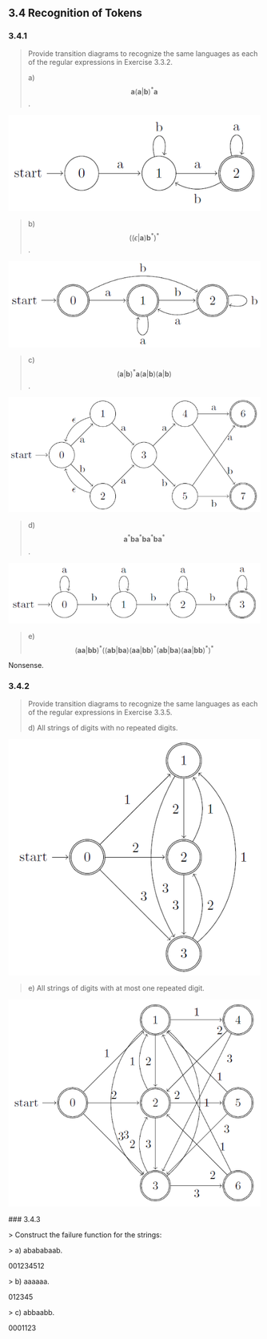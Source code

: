 ## 3.4 Recognition of Tokens

### 3.4.1

> Provide transition diagrams to recognize the same languages as each of the regular expressions in Exercise 3.3.2.
> 
> a\) $$\mathbf{a}(\mathbf{a}|\mathbf{b})^*\mathbf{a}$$.

![](./img/3.4.1.a.png)

> b\) $$((ϵ|\mathbf{a})\mathbf{b}^*)^*$$.

![](./img/3.4.1.b.png)

> c\) $$(\mathbf{a}|\mathbf{b})^*\mathbf{a}(\mathbf{a}|\mathbf{b})(\mathbf{a}|\mathbf{b})$$.

![](./img/3.4.1.c.png)

> d\) $$\mathbf{a}^*\mathbf{b}\mathbf{a}^*\mathbf{b}\mathbf{a}^*\mathbf{b}\mathbf{a}^*$$.

![](./img/3.4.1.d.png)

> e\) $$(\mathbf{a}\mathbf{a}|\mathbf{b}\mathbf{b})^*((\mathbf{a}\mathbf{b}|\mathbf{b}\mathbf{a})(\mathbf{a}\mathbf{a}|\mathbf{b}\mathbf{b})^*(\mathbf{a}\mathbf{b}|\mathbf{b}\mathbf{a})(\mathbf{a}\mathbf{a}|\mathbf{b}\mathbf{b})^*)^*$$

Nonsense.

### 3.4.2

> Provide transition diagrams to recognize the same languages as each of the regular expressions in Exercise 3.3.5.
> 
> d\) All strings of digits with no repeated digits.

![](./img/3.4.2.d.png)

> e\) All strings of digits with at most one repeated digit.

![](./img/3.4.2.e.png)



\#\#\# 3.4.3



&gt; Construct the failure function for the strings:



&gt; a\) abababaab.



001234512



&gt; b\) aaaaaa.



012345



&gt; c\) abbaabb.



0001123





